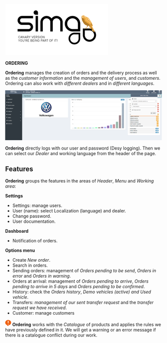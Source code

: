 ![](Images/en-EN_simacanaryversionbn.png)    
  
**ORDERING**

**Ordering** manages the creation of orders and the delivery process as well as the _customer information_ and the _management of users_, and _customers_. Ordering can also work with _different dealers_ and in _different languages_.


![](Images/en-EN_Orderings_dashboard.png)

**Ordering** directly logs with our user and password (Desy logging). Then we can select our _Dealer_ and working language from the header of the page.

## Features

**Ordering** groups the features in the areas of _Header_, _Menu_ and _Working area_:

**Settings**

>

* Settings: manage users.
* User (name): select Localization (language) and dealer.
* Change password.
* User documentation.

**Dashboard**

>

* Notification of orders.

**Options menu**

>

* Create _New order_.
* Search in orders.
* Sending orders: management of _Orders pending to be send_, _Orders in error_ and _Orders in warning_.
* Orders at arrival: management of _Orders pending to arrive_, _Orders pending to arrive in 5 days_ and _Orders pending to be confirmed_.
* History: check the _Orders history_, _Demo vehicles (active) and Used vehicle_.
* Transfers: _management of our sent transfer request_ and the _transfer request we have received_.
* Customer: manage customers

![The catalogue](Images/es-ES_remember.png) **Ordering** works with the _Catalogue_ of products and applies the rules we have previously defined in it. We will get a warning or an error message if there is a catalogue conflict during our work.




